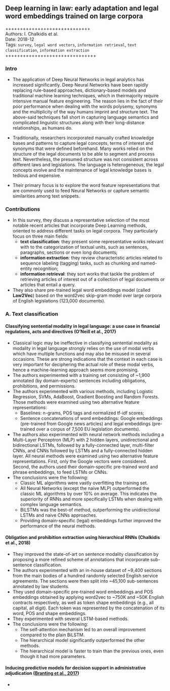 ## Deep learning in law: early adaptation and legal word embeddings trained on large corpora

+++++++++++++++++++++++++++++  
Authors: I. Chalkidis et al.  
Date: 2018-12  
Tags: `survey`, `legal word vectors`, `information retrieval`, `text classification`, `information extraction`  
+++++++++++++++++++++++++++++++


### Intro

- The application of Deep Neural Networks in legal analytics has increased significantly. Deep Neural Networks have been rapidly replacing rule-based approaches, dictionary-based models and traditional machine learning techniques, which in theirmajority require intensive manual feature engineering. The reason lies in the fact of their poor performance when dealing with the words polysemy, synonyms and the multiplicity of the way humans imprint and structure text. The above-said techniques fall short in capturing language semantics and complicated linguistic structures along with their long-distance relationships, as humans do.

- Traditionally, researchers incorporated manually crafted knowledge bases and patterns to capture legal concepts, terms of interest and synonyms that were defined beforehand. Many works relied on the structure of the legal documents to be able to segment and process text. Nevertheless, the presumed structure was not consistent across different laws and legislations. The language is heterogeneous, the legal concepts evolve and the maintenance of legal knowledge bases is tedious and expensive.

- Their primary focus is to explore the word feature representations that are commonly used to feed Neural Networks or capture semantic similarities among text snippets.


### Contributions

- In this survey, they discuss a representative selection of the most notable recent articles that incorporate Deep Learning methods, oriented to address different tasks on legal corpora. They particularly focus on three main fields: 
  - **text classification**: they present some representative works relevant with to the categorization of textual units, such as sentences, paragraphs, sections or even long documents;
  - **information extraction**: they review characteristic articles related to sequence labeling (tagging) tasks, such as chunking and named-entity recognition;
  - **information retrieval**: they sort works that tackle the problem of retrieving articles of interest out of a collection of legal documents or articles that entail a query.
- They also share pre-trained legal word embeddings model (called **Law2Vec**) based on the word2vec skip-gram model over large corpora of English legislations (123,000 documents).


### A. Text classification

#### Classifying sentential modality in legal language: a use case in financial regulations, acts and directives (O’Neill et al., 2017)

- Classical logic may be ineffective in classifying sentential modality as modality in legal language strongly relies on the use of modal verbs which have multiple functions and may also be misused in several occasions. These are strong indications that the context in each case is very important for deciphering the actual role of these modal verbs, hence a machine-learning approach seems more promising.
- The authors experimented with a training set consisting of ~1,900 annotated (by domain-experts) sentences including obligations, prohibitions, and permissions.
- The authors experimented with various methods, including Logistic Regression, SVMs, AdaBoost, Gradient Boosting and Random Forests. Those methods were examined using two alternative feature representations:
  - Baselines: n-grams, POS tags and normalized tf-idf scores;
  - Sentence concatenations of word embeddings: Google embeddings (pre-trained from Google news articles) and legal embeddings (pre-trained over a corpus of 7,500 EU legislation documents).
- The authors also experimented with neural network methods including a Multi-Layer Perceptron (MLP) with 2 hidden layers, unidirectional and bidirectional LSTMs, followed by a fully-connected layer, multi-filter CNNs, and CNNs followed by LSTMs and a fully-connected hidden layer. All neural methods were examined using two alternative feature representations. First, only the Google vectors were considered. Second, the authors used their domain-specific pre-trained word and phrase embeddings, to feed LSTMs or CNNs.
- The conclusions were the following:
  - Classic ML algorithms were vastly overfitting the training set.
  - All Neural Networks (except the naive MLP) outperformed the classic ML algorithms by over 10% on average. This indicates the superiority of RNNs and more specifically LSTMs when dealing with complex language semantics.
  - BiLSTMs was the best-of method, outperforming the unidirectional LSTMs and naive CNNs approaches.
  - Providing domain-specific (legal) embeddings further improved the performance of the neural methods.
  

#### Obligation and prohibition extraction using hierarchical RNNs (Chalkidis et al., 2018)

- They improved the state-of-art on sentence modality classification by proposing a more refined scheme of annotations that incorporate sub-sentence classification.
- The authors experimented with an in-house dataset of ~9,400 sections from the main bodies of a hundred randomly selected English service agreements. The sections were then split into ~45,100 sub-sentences annotated by law students.
- They used domain-specific pre-trained word embeddings and POS embeddings obtained by applying word2vec to ~750K and ~50K English contracts respectively, as well as token shape embeddings (e.g., all capital, all digit). Each token was represented by the concatenation of its word, POS and shape embeddings.
- They experimented with several LSTM-based methods.
- The conclusions were the following:
  - The self-attention mechanism led to an overall improvement compared to the plain BiLSTM.
  - The hierarchical model significantly outperformed the other methods.
  - The hierarchical model is faster to train than the previous ones, even though it had more parameters.
  
#### Inducing predictive models for decision support in administrative adjudication ([Branting et al., 2017](branting2017inducing.md))

- 
